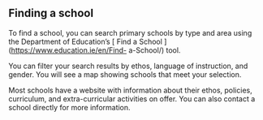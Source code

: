 ##  Finding a school

To find a school, you can search primary schools by type and area using the
Department of Education’s [ Find a School ](https://www.education.ie/en/Find-
a-School/) tool.

You can filter your search results by ethos, language of instruction, and
gender. You will see a map showing schools that meet your selection.

Most schools have a website with information about their ethos, policies,
curriculum, and extra-curricular activities on offer. You can also contact a
school directly for more information.
